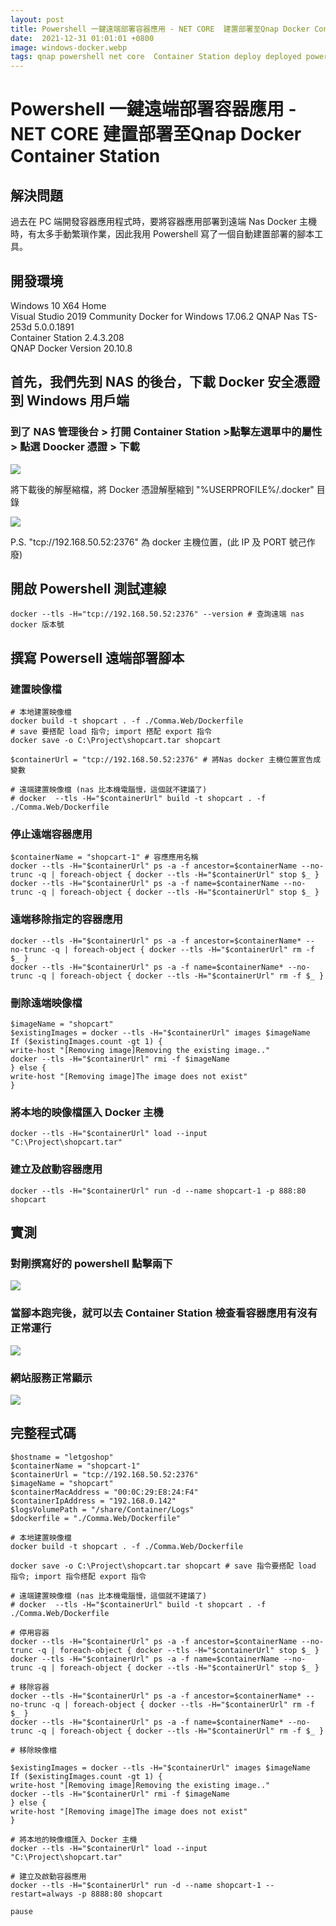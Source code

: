```yaml
---
layout: post
title: Powershell 一鍵遠端部署容器應用 - NET CORE  建置部署至Qnap Docker Container Station
date:  2021-12-31 01:01:01 +0800
image: windows-docker.webp
tags: qnap powershell net core  Container Station deploy deployed powershell
---
```

# Powershell 一鍵遠端部署容器應用 - NET CORE  建置部署至Qnap Docker Container Station

## 解決問題
過去在 PC 端開發容器應用程式時，要將容器應用部署到遠端 Nas Docker 主機時，有太多手動繁瑣作業，因此我用 Powershell 寫了一個自動建置部署的腳本工具。

## 開發環境
Windows 10 X64 Home   
Visual Studio 2019 Community
Docker for Windows 17.06.2
QNAP Nas TS-253d 5.0.0.1891   
Container Station 2.4.3.208   
QNAP Docker Version 20.10.8   

## 首先，我們先到 NAS 的後台，下載 Docker 安全憑證到 Windows 用戶端

### 到了 NAS 管理後台 > 打開 Container Station >點擊左選單中的屬性 >  點選 Doocker 憑證 > 下載

![](https://i.imgur.com/2v4Lw0S.png)

將下載後的解壓縮檔，將 Docker 憑證解壓縮到 "%USERPROFILE%/.docker" 目錄

![](https://i.imgur.com/51PWcNa.png)

P.S. "tcp://192.168.50.52:2376" 為 docker 主機位置，(此 IP 及 PORT 號己作廢)

## 開啟 Powershell 測試連線
```
docker --tls -H="tcp://192.168.50.52:2376" --version # 查詢遠端 nas docker 版本號
```

## 撰寫 Powersell 遠端部署腳本

### 建置映像檔
```
# 本地建置映像檔
docker build -t shopcart . -f ./Comma.Web/Dockerfile
# save 要搭配 load 指令; import 搭配 export 指令
docker save -o C:\Project\shopcart.tar shopcart 

$containerUrl = "tcp://192.168.50.52:2376" # 將Nas docker 主機位置宣告成變數

# 遠端建置映像檔 (nas 比本機電腦慢，這個就不建議了)
# docker  --tls -H="$containerUrl" build -t shopcart . -f ./Comma.Web/Dockerfile
```
### 停止遠端容器應用
```
$containerName = "shopcart-1" # 容應應用名稱
docker --tls -H="$containerUrl" ps -a -f ancestor=$containerName --no-trunc -q | foreach-object { docker --tls -H="$containerUrl" stop $_ }
docker --tls -H="$containerUrl" ps -a -f name=$containerName --no-trunc -q | foreach-object { docker --tls -H="$containerUrl" stop $_ }
```

### 遠端移除指定的容器應用

```
docker --tls -H="$containerUrl" ps -a -f ancestor=$containerName* --no-trunc -q | foreach-object { docker --tls -H="$containerUrl" rm -f $_ }
docker --tls -H="$containerUrl" ps -a -f name=$containerName* --no-trunc -q | foreach-object { docker --tls -H="$containerUrl" rm -f $_ }
```

### 刪除遠端映像檔
```
$imageName = "shopcart"
$existingImages = docker --tls -H="$containerUrl" images $imageName
If ($existingImages.count -gt 1) {
write-host "[Removing image]Removing the existing image.."
docker --tls -H="$containerUrl" rmi -f $imageName
} else {
write-host "[Removing image]The image does not exist"
}
```

### 將本地的映像檔匯入 Docker 主機

```
docker --tls -H="$containerUrl" load --input  "C:\Project\shopcart.tar"
```

### 建立及啟動容器應用
```
docker --tls -H="$containerUrl" run -d --name shopcart-1 -p 888:80 shopcart
```

## 實測
### 對剛撰寫好的 powershell 點擊兩下
![](https://i.imgur.com/xtHcrwc.png)
### 當腳本跑完後，就可以去 Container Station 檢查看容器應用有沒有正常運行
![](https://i.imgur.com/W9FAEZV.png)
### 網站服務正常顯示
![](https://i.imgur.com/zP3kqp4.jpg)

## 完整程式碼

```
$hostname = "letgoshop"
$containerName = "shopcart-1"
$containerUrl = "tcp://192.168.50.52:2376"
$imageName = "shopcart"
$containerMacAddress = "00:0C:29:E8:24:F4"
$containerIpAddress = "192.168.0.142"
$logsVolumePath = "/share/Container/Logs"
$dockerfile = "./Comma.Web/Dockerfile"

# 本地建置映像檔
docker build -t shopcart . -f ./Comma.Web/Dockerfile

docker save -o C:\Project\shopcart.tar shopcart # save 指令要搭配 load 指令; import 指令搭配 export 指令

# 遠端建置映像檔 (nas 比本機電腦慢，這個就不建議了)
# docker  --tls -H="$containerUrl" build -t shopcart . -f ./Comma.Web/Dockerfile

# 停用容器
docker --tls -H="$containerUrl" ps -a -f ancestor=$containerName --no-trunc -q | foreach-object { docker --tls -H="$containerUrl" stop $_ }
docker --tls -H="$containerUrl" ps -a -f name=$containerName --no-trunc -q | foreach-object { docker --tls -H="$containerUrl" stop $_ }

# 移除容器
docker --tls -H="$containerUrl" ps -a -f ancestor=$containerName* --no-trunc -q | foreach-object { docker --tls -H="$containerUrl" rm -f $_ }
docker --tls -H="$containerUrl" ps -a -f name=$containerName* --no-trunc -q | foreach-object { docker --tls -H="$containerUrl" rm -f $_ }

# 移除映像檔

$existingImages = docker --tls -H="$containerUrl" images $imageName
If ($existingImages.count -gt 1) {
write-host "[Removing image]Removing the existing image.."
docker --tls -H="$containerUrl" rmi -f $imageName
} else {
write-host "[Removing image]The image does not exist"
}

# 將本地的映像檔匯入 Docker 主機
docker --tls -H="$containerUrl" load --input  "C:\Project\shopcart.tar"
				
# 建立及啟動容器應用
docker --tls -H="$containerUrl" run -d --name shopcart-1 --restart=always -p 8888:80 shopcart			

pause

```
